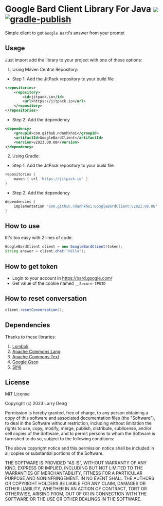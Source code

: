 #  Google Bard Client Library For Java [![](https://jitpack.io/v/ndanhkhoi/GoogleBardClient.svg)](https://jitpack.io/#ndanhkhoi/GoogleBardClient) [![gradle-publish](https://github.com/ndanhkhoi/GoogleBardClient/actions/workflows/gradle-publish.yml/badge.svg?branch=main)](https://github.com/ndanhkhoi/GoogleBardClient/actions/workflows/gradle-publish.yml)

Simple client to get `Google Bard`'s answer from your prompt

## Usage

Just import add the library to your project with one of these options:

1. Using Maven Central Repository:

- Step 1. Add the JitPack repository to your build file

```xml
<repositories>
    <repository>
        <id>jitpack.io</id>
        <url>https://jitpack.io</url>
    </repository>
</repositories>
```

- Step 2. Add the dependency

```xml
<dependency>
    <groupId>com.github.ndanhkhoi</groupId>
    <artifactId>GoogleBardClient</artifactId>
    <version>v2023.08.08</version>
</dependency>
```

2. Using Gradle:

- Step 1. Add the JitPack repository to your build file

```gradle
repositories {
    maven { url 'https://jitpack.io' }
}
```

- Step 2. Add the dependency

```gradle
dependencies {
    implementation 'com.github.ndanhkhoi:GoogleBardClient:v2023.08.08'
}
```

## How to use

IIt's too easy with 2 lines of code:

```java
GoogleBardClient client = new GoogleBardClient(token);
String answer = client.chat("Hello");
```

## How to get token

- Login to your account in https://bard.google.com/
- Get value of the cookie named `__Secure-1PSID`

## How to reset conversation

```java
client.resetConversation();
```

## Dependencies

Thanks to these libraries:
1. [Lombok](https://github.com/projectlombok/lombok)
2. [Apache Commons Lang](https://github.com/apache/commons-lang)
3. [Apache Commons Text](https://github.com/apache/commons-text)
4. [Google Gson](https://github.com/google/gson)
5. [Slf4j](https://github.com/qos-ch/slf4j)

## License
MIT License

Copyright (c) 2023 Larry Deng

Permission is hereby granted, free of charge, to any person obtaining a copy
of this software and associated documentation files (the "Software"), to deal
in the Software without restriction, including without limitation the rights
to use, copy, modify, merge, publish, distribute, sublicense, and/or sell
copies of the Software, and to permit persons to whom the Software is
furnished to do so, subject to the following conditions:

The above copyright notice and this permission notice shall be included in all
copies or substantial portions of the Software.

THE SOFTWARE IS PROVIDED "AS IS", WITHOUT WARRANTY OF ANY KIND, EXPRESS OR
IMPLIED, INCLUDING BUT NOT LIMITED TO THE WARRANTIES OF MERCHANTABILITY,
FITNESS FOR A PARTICULAR PURPOSE AND NONINFRINGEMENT. IN NO EVENT SHALL THE
AUTHORS OR COPYRIGHT HOLDERS BE LIABLE FOR ANY CLAIM, DAMAGES OR OTHER
LIABILITY, WHETHER IN AN ACTION OF CONTRACT, TORT OR OTHERWISE, ARISING FROM,
OUT OF OR IN CONNECTION WITH THE SOFTWARE OR THE USE OR OTHER DEALINGS IN THE
SOFTWARE.